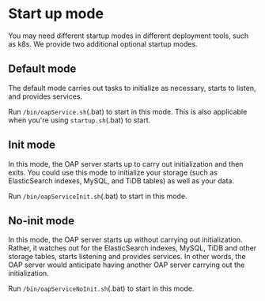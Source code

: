 # Start up mode
You may need different startup modes in different deployment tools, such as k8s.
We provide two additional optional startup modes.

## Default mode
The default mode carries out tasks to initialize as necessary, starts to listen, and provides services. 

Run `/bin/oapService.sh`(.bat) to start in this mode. This is also applicable when you're using `startup.sh`(.bat) to start.

## Init mode
In this mode, the OAP server starts up to carry out initialization and then exits.
You could use this mode to initialize your storage (such as ElasticSearch indexes, MySQL, and TiDB tables) as well as your data.

Run `/bin/oapServiceInit.sh`(.bat) to start in this mode.

## No-init mode
In this mode, the OAP server starts up without carrying out initialization. Rather, it watches out for the ElasticSearch indexes, MySQL, TiDB and other storage tables, starts listening and provides services. In other words, the OAP server would anticipate having another OAP server carrying out the initialization.

Run `/bin/oapServiceNoInit.sh`(.bat) to start in this mode.
